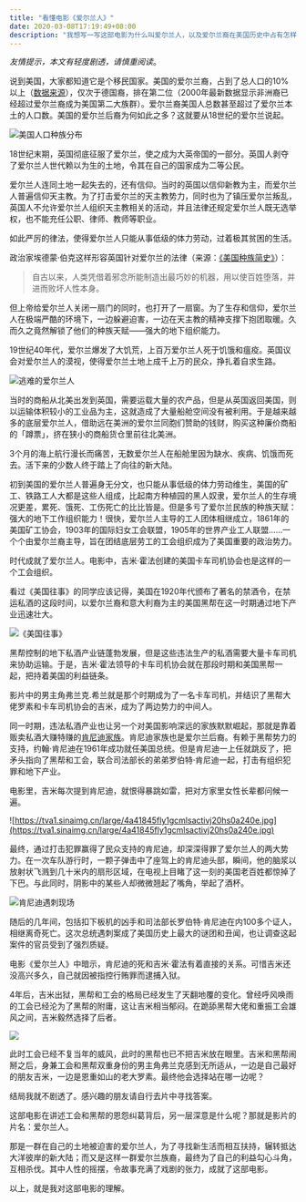 ```yaml
---
title: "看懂电影《爱尔兰人》"
date: 2020-03-08T17:19:49+08:00
description: "我想写一写这部电影为什么叫爱尔兰人，以及爱尔兰裔在美国历史中占有怎样的地位。"
---
```


*友情提示，本文有轻度剧透，请慎重阅读*。

说到美国，大家都知道它是个移民国家。美国的爱尔兰裔，占到了总人口的10%以上（[数据来源](https://zh.wikipedia.org/zh-hant/%E6%84%9B%E7%88%BE%E8%98%AD%E8%A3%94%E7%BE%8E%E5%9C%8B%E4%BA%BA)），仅次于德国裔，排在第二位（2000年最新数据显示非洲裔已经超过爱尔兰裔成为美国第二大族群）。爱尔兰裔美国人总数甚至超过了爱尔兰本土的人口数。美国的爱尔兰后裔为何如此之多？这就要从18世纪的爱尔兰说起。

![美国人口种族分布](https://tva1.sinaimg.cn/large/4a41845fly1gcmm29s2zwj21co1iwdp1.jpg)

18世纪末期，英国彻底征服了爱尔兰，使之成为大英帝国的一部分。英国人剥夺了爱尔兰人世代赖以为生的土地，令其在自己的国家成为二等公民。

爱尔兰人连同土地一起失去的，还有信仰。当时的英国以信仰新教为主，而爱尔兰人普遍信仰天主教。为了打击爱尔兰的天主教势力，同时也为了镇压爱尔兰叛乱，英国人不允许爱尔兰人组织天主教相关的活动，并且法律还规定爱尔兰人既无选举权，也不能充任公职、律师、教师等职业。

如此严厉的律法，使得爱尔兰人只能从事低级的体力劳动，过着极其贫困的生活。

政治家埃德蒙·伯克这样形容英国针对爱尔兰的法律（来源：[《美国种族简史》](https://book.douban.com/subject/6892579//)）：

> 自古以来，人类凭借着邪念所能制造出最巧妙的机器，用以使百姓堕落，并进而败坏人性本身。

但上帝给爱尔兰人关闭一扇门的同时，也打开了一扇窗。为了生存和信仰，爱尔兰人在极端严酷的环境下，一边躲避迫害，一边在天主教的精神支撑下抱团取暖。久而久之竟然解锁了他们的种族天赋——强大的地下组织能力。

19世纪40年代，爱尔兰爆发了大饥荒，上百万爱尔兰人死于饥饿和瘟疫。英国议会对爱尔兰人的漠视，使得爱尔兰土地上成千上万的民众，挣扎着自求生路。

![逃难的爱尔兰人](https://tva1.sinaimg.cn/large/4a41845fly1gcmlzyv92aj20u00jbq92.jpg)

当时的商船从北美出发到英国，需要运载大量的农产品，但是从英国返回美国，则以运输体积较小的工业品为主，这就造成了大量船舱空间没有被利用。于是越来越多的底层爱尔兰人，借助远在美洲的爱尔兰同胞们赞助的钱财，购买这种廉价商船的「蹲票」，挤在狭小的商船货仓里前往北美洲。

3个月的海上航行漫长而痛苦，无数爱尔兰人在船舱里因为缺水、疾病、饥饿而死去。活下来的少数人终于踏上了向往的新大陆。

初到美国的爱尔兰人普遍身无分文，也只能从事低级的体力劳动维生，美国的矿工、铁路工人大都是这些人组成，比起南方种植园的黑人奴隶，爱尔兰人的生存境况更差，累死、饿死、工伤死亡的比比皆是。但是多亏了爱尔兰民族的种族天赋：强大的地下工作组织能力！很快，爱尔兰人主导的工人团体相继成立，1861年的美国矿工协会，1903年的国际妇女工会联盟，1905年的世界产业工人联盟……一个个由爱尔兰裔主导，旨在团结底层劳工的工会组织成为了美国重要的政治势力。

时代成就了爱尔兰人。电影中，吉米·霍法创建的美国卡车司机协会也是这样的一个工会组织。

看过《美国往事》的同学应该记得，美国在1920年代颁布了著名的禁酒令，在禁运私酒的这段时间，以爱尔兰裔和意大利裔为主的美国黑帮在这一时期通过地下产业迅速壮大。

![《美国往事》](https://tva1.sinaimg.cn/large/4a41845fly1gcmlugn0f7j20hs0a0dh2.jpg)

黑帮控制的地下私酒产业链蓬勃发展，但是这些违法生产的私酒需要大量卡车司机来协助运输。于是，吉米·霍法领导的卡车司机协会就在那段时期和美国黑帮一起，把持着美国的利益链条。

影片中的男主角弗兰克.希兰就是那个时期成为了一名卡车司机，并结识了黑帮大佬罗素和卡车司机协会的吉米，成为了两边势力的中间人。

同一时期，违法私酒产业也让另一个对美国影响深远的家族默默崛起，那就是靠着贩卖私酒大赚特赚的[肯尼迪家族](https://zh.wikipedia.org/zh-hant/%E8%82%AF%E5%B0%BC%E8%BF%AA%E5%AE%B6%E6%97%8F)。肯尼迪家族也是爱尔兰后裔。有赖于黑帮势力的支持，约翰·肯尼迪在1961年成功就任美国总统。但是肯尼迪一上任就跳反了，把矛头指向了黑帮和工会，联合司法部长的弟弟罗伯特·肯尼迪一起，打击有组织犯罪和地下产业。

电影里，吉米每次提到肯尼迪，就恨得暴跳如雷，把对方家里女性长辈都问候一遍。

![https://tva1.sinaimg.cn/large/4a41845fly1gcmlsactivj20hs0a240e.jpg](https://tva1.sinaimg.cn/large/4a41845fly1gcmlsactivj20hs0a240e.jpg)

最终，通过打击犯罪赢得了民众支持的肯尼迪，却深深得罪了爱尔兰人的两大势力。在一次车队游行时，一颗子弹击中了座驾上的肯尼迪头部，瞬间，他的脑浆以放射状飞溅到几十米内的扇形区域，在电视上目睹了这一刻的美国老百姓都惊掉了下巴。与此同时，阴影中的某些人却微微翘起了嘴角，举起了酒杯。

![肯尼迪遇刺现场](https://tva1.sinaimg.cn/large/4a41845fly1gcmmle3gpsj20m80e3go3.jpg)

随后的几年间，包括扣下板机的凶手和司法部长罗伯特·肯尼迪在内100多个证人，相继离奇死亡。这次总统遇刺案成了美国历史上最大的谜团和丑闻，也让调查这起案件的官员受到了强烈质疑。

电影《爱尔兰人》中暗示，肯尼迪的死和吉米·霍法有着直接的关系。可惜吉米还没高兴多久，自己就因被指控行贿罪而逮捕入狱。

4年后，吉米出狱，黑帮和工会的格局已经发生了天翻地覆的变化。曾经呼风唤雨的工会已经沦为了黑帮的附庸，这让吉米相当郁闷。在跪舔黑帮大佬和重振工会雄风之间，吉米毅然选择了后者。

![](https://tva1.sinaimg.cn/large/4a41845fly1gcmj4gdkqsj20za0j47rb.jpg)

此时工会已经不复当年的威风，此时的黑帮也已不把吉米放在眼里。吉米和黑帮闹掰之后，身兼工会和黑帮双重身份的男主角弗兰克感到无所适从，一边是自己最好的朋友吉米，一边是恩重如山的老大罗素。最终他会选择站在哪一边呢？

结局我就不剧透了。感兴趣的朋友请自行去片中寻找答案。

这部电影在讲述工会和黑帮的恩怨纠葛背后，另一层深意是什么呢？那就是影片的片名：爱尔兰人。

那是一群在自己的土地被迫害的爱尔兰人，为了寻找新生活而相互扶持，辗转抵达大洋彼岸的新大陆；而又是这样一群爱尔兰族裔，最终为了自己的利益勾心斗角，互相杀伐。其中人性的摇摆，令故事充满了戏剧的张力，成就了这部电影。

以上，就是我对这部电影的理解。
